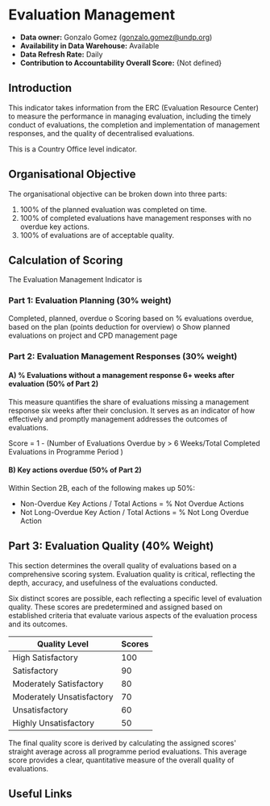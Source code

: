 # Evaluation Management

* **Data owner:** Gonzalo Gomez ([gonzalo.gomez@undp.org](mailto:gonzalo.gomez@undp.org))
* **Availability in Data Warehouse:** Available
* **Data Refresh Rate:** Daily
* **Contribution to Accountability Overall Score:** {Not defined}

## Introduction&#x20;

This indicator takes information from the ERC (Evaluation Resource Center) to measure the performance in managing evaluation, including the timely conduct of evaluations, the completion and implementation of management responses, and the quality of decentralised evaluations.&#x20;

This is a Country Office level indicator.&#x20;

## Organisational Objective

The organisational objective can be broken down into three parts:

1. 100% of the planned evaluation was completed on time.
2. 100% of completed evaluations have management responses with no overdue key actions.&#x20;
3. 100% of evaluations are of acceptable quality.&#x20;

## Calculation of Scoring

The Evaluation Management Indicator is&#x20;

### **Part 1: Evaluation Planning (30% weight)**

&#x20;Completed, planned, overdue o Scoring based on % evaluations overdue, based on the plan (points deduction for overview) o Show planned evaluations on project and CPD management page

### **Part 2: Evaluation Management Responses (30% weight)**

#### A) % Evaluations without a management response 6+ weeks after evaluation (50% of Part 2)

This measure quantifies the share of evaluations missing a management response six weeks after their conclusion. It serves as an indicator of how effectively and promptly management addresses the outcomes of evaluations.

Score = 1 - (Number of Evaluations Overdue by > 6 Weeks/Total Completed Evaluations in Programme Period )

#### B) Key actions overdue (50% of Part 2)

Within Section 2B, each of the following makes up 50%:

* Non-Overdue Key Actions / Total Actions = % Not Overdue Actions
* Not Long-Overdue Key Action / Total Actions = % Not Long Overdue Action



## **Part 3: Evaluation Quality (40% Weight)**&#x20;

This section determines the overall quality of evaluations based on a comprehensive scoring system. Evaluation quality is critical, reflecting the depth, accuracy, and usefulness of the evaluations conducted.

Six distinct scores are possible, each reflecting a specific level of evaluation quality. These scores are predetermined and assigned based on established criteria that evaluate various aspects of the evaluation process and its outcomes.

| Quality Level             | Scores |
| ------------------------- | ------ |
| High Satisfactory         | 100    |
| Satisfactory              | 90     |
| Moderately Satisfactory   | 80     |
| Moderately Unsatisfactory | 70     |
| Unsatisfactory            | 60     |
| Highly Unsatisfactory     | 50     |

The final quality score is derived by calculating the assigned scores' straight average across all programme period evaluations. This average score provides a clear, quantitative measure of the overall quality of evaluations.



## Useful Links
